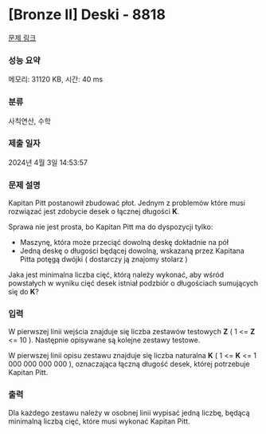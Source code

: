# [Bronze II] Deski - 8818 

[문제 링크](https://www.acmicpc.net/problem/8818) 

### 성능 요약

메모리: 31120 KB, 시간: 40 ms

### 분류

사칙연산, 수학

### 제출 일자

2024년 4월 3일 14:53:57

### 문제 설명

<p>Kapitan Pitt postanowił zbudować płot. Jednym z problemów które musi rozwiązać jest zdobycie desek o łącznej długości <strong>K</strong>. </p>

<p>Sprawa nie jest prosta, bo Kapitan Pitt ma do dyspozycji tylko:</p>

<ul>
	<li>Maszynę, która może przeciąć dowolną deskę dokładnie na pół</li>
	<li>Jedną deskę o długości będącej dowolną, wskazaną przez Kapitana Pitta potęgą dwójki ( dostarczy ją znajomy stolarz )</li>
</ul>

<p>Jaka jest minimalna liczba cięć, którą należy wykonać, aby wśród powstałych w wyniku cięć desek istniał podzbiór o długościach sumujących się do <strong>K</strong>?</p>

### 입력 

 <p>W pierwszej linii wejścia znajduje się liczba zestawów testowych <strong>Z</strong> ( 1 <= <strong>Z</strong> <= 10 ). Następnie opisywane są kolejne zestawy testowe.</p>

<p>W pierwszej linii opisu zestawu znajduje się liczba naturalna <strong>K</strong> ( 1 <= <strong>K</strong> <= 1 000 000 000 000 ), oznaczająca łączną długość desek, której potrzebuje Kapitan Pitt.</p>

### 출력 

 <p>Dla każdego zestawu należy w osobnej linii wypisać jedną liczbę, będącą minimalną liczbą cięć, które musi wykonać Kapitan Pitt.</p>

